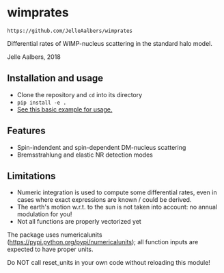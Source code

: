 wimprates
=========

`https://github.com/JelleAalbers/wimprates`

Differential rates of WIMP-nucleus scattering in the standard halo model.

Jelle Aalbers, 2018

Installation and usage
----------------------
 - Clone the repository and `cd` into its directory
 - `pip install -e .`
 - [See this basic example for usage.](https://github.com/JelleAalbers/wimprates/blob/master/notebooks/Example.ipynb)

Features
--------
  - Spin-indendent and spin-dependent DM-nucleus scattering
  - Bremsstrahlung and elastic NR detection modes

Limitations
-----------
 - Numeric integration is used to compute some differential rates, even in cases where exact expressions are known / could be derived.
 - The earth's motion w.r.t. to the sun is not taken into account: no annual modulation for you!
 - Not all functions are properly vectorized yet

The package uses numericalunits (https://pypi.python.org/pypi/numericalunits); all function inputs
are expected to have proper units. 

Do NOT call reset_units in your own code without reloading this module!
